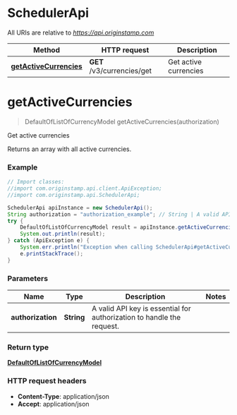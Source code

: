 # SchedulerApi

All URIs are relative to *https://api.originstamp.com*

Method | HTTP request | Description
------------- | ------------- | -------------
[**getActiveCurrencies**](SchedulerApi.md#getActiveCurrencies) | **GET** /v3/currencies/get | Get active currencies


<a name="getActiveCurrencies"></a>
# **getActiveCurrencies**
> DefaultOfListOfCurrencyModel getActiveCurrencies(authorization)

Get active currencies

Returns an array with all active currencies.

### Example
```java
// Import classes:
//import com.originstamp.api.client.ApiException;
//import com.originstamp.api.SchedulerApi;

SchedulerApi apiInstance = new SchedulerApi();
String authorization = "authorization_example"; // String | A valid API key is essential for authorization to handle the request.
try {
    DefaultOfListOfCurrencyModel result = apiInstance.getActiveCurrencies(authorization);
    System.out.println(result);
} catch (ApiException e) {
    System.err.println("Exception when calling SchedulerApi#getActiveCurrencies");
    e.printStackTrace();
}
```

### Parameters

Name | Type | Description  | Notes
------------- | ------------- | ------------- | -------------
 **authorization** | **String**| A valid API key is essential for authorization to handle the request. |

### Return type

[**DefaultOfListOfCurrencyModel**](DefaultOfListOfCurrencyModel.md)


### HTTP request headers

 - **Content-Type**: application/json
 - **Accept**: application/json

